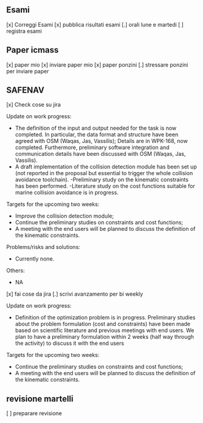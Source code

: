 ## Esami

[x] Correggi Esami
[x] pubblica risultati esami
[.] orali lune e martedi
[ ] registra esami

## Paper icmass

[x] paper mio
[x] inviare paper mio
[x] paper ponzini
[.] stressare ponzini per inviare paper


## SAFENAV

[x] Check cose su jira

Update on work progress:
- The definition of the input and output needed for the task is now completed. In particular, the data format and structure have been agreed with OSM (Waqas, Jas, Vassilis); Details are in WPK-168, now completed. Furthermore, preliminary software integration and communication details have been discussed with OSM (Waqas, Jas, Vassilis).
- A draft implementation of the collision detection module has been set up (not reported in the proposal but essential to trigger the whole collision avoidance toolchain).
-Preliminary study on the kinematic constraints has been performed.
-Literature study on the cost functions suitable for marine collision avoidance is in progress.

Targets for the upcoming two weeks:
- Improve the collision detection module;
- Continue the preliminary studies on constraints and cost functions;
- A meeting with the end users will be planned to discuss the definition of the kinematic constraints.

Problems/risks and solutions:
- Currently none.

Others:
- NA

[x] fai cose da jira
[.] scrivi avanzamento per bi weekly

Update on work progress:
- Definition of the optimization problem is in progress. Preliminary studies about the problem formulation (cost and constraints) have been made based on scientific literature and previous meetings with end users. We plan to have a preliminary formulation within 2 weeks (half way through the activity) to discuss it with the end users

Targets for the upcoming two weeks:
- Continue the preliminary studies on constraints and cost functions;
- A meeting with the end users will be planned to discuss the definition of the kinematic constraints.


## revisione martelli

[ ] preparare revisione

